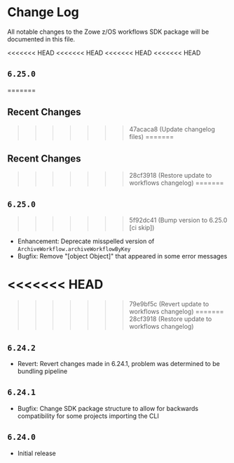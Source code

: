 # Change Log

All notable changes to the Zowe z/OS workflows SDK package will be documented in this file.

<<<<<<< HEAD
<<<<<<< HEAD
<<<<<<< HEAD
<<<<<<< HEAD
## `6.25.0`
=======
## Recent Changes
>>>>>>> 47acaca8 (Update changelog files)
=======
## Recent Changes
>>>>>>> 28cf3918 (Restore update to workflows changelog)
=======
## `6.25.0`
>>>>>>> 5f92dc41 (Bump version to 6.25.0 [ci skip])

- Enhancement: Deprecate misspelled version of `ArchiveWorkflow.archiveWorkflowByKey`
- Bugfix: Remove "[object Object]" that appeared in some error messages

<<<<<<< HEAD
=======
>>>>>>> 79e9bf5c (Revert update to workflows changelog)
=======
>>>>>>> 28cf3918 (Restore update to workflows changelog)
## `6.24.2`

- Revert: Revert changes made in 6.24.1, problem was determined to be bundling pipeline

## `6.24.1`

- Bugfix: Change SDK package structure to allow for backwards compatibility for some projects importing the CLI

## `6.24.0`

- Initial release
